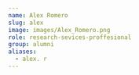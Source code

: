 ```yaml
---
name: Alex Romero
slug: alex
image: images/Alex_Romero.png
role: research-sevices-proffesional
group: alumni
aliases:
  - alex. r
---
```




